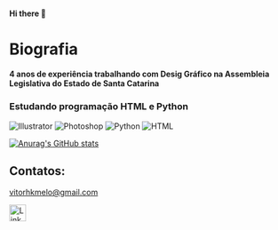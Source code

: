 #### Hi there 👋

# Biografia
#### 4 anos de experiência trabalhando com Desig Gráfico na Assembleia Legislativa do Estado de Santa Catarina

### Estudando programação HTML e Python

![Illustrator](https://img.shields.io/badge/Adobe%20Illustrator-FF9A00?style=for-the-badge&logo=adobe%20illustrator&logoColor=white)
![Photoshop](https://img.shields.io/badge/Adobe%20Photoshop-31A8FF?style=for-the-badge&logo=Adobe%20Photoshop&logoColor=black)
![Python](https://img.shields.io/badge/Python-FFD43B?style=for-the-badge&logo=python&logoColor=blue) 
![HTML](https://img.shields.io/badge/HTML5-E34F26?style=for-the-badge&logo=html5&logoColor=white)

[![Anurag's GitHub stats](https://github-readme-stats.vercel.app/api?username=vitorhkm)](https://github.com/anuraghazra/github-readme-stats)

 ## Contatos:
 vitorhkmelo@gmail.com

[<img src= 'https://img.shields.io/badge/LinkedIn-0077B5?style=for-the-badge&logo=linkedin&logoColor=white' alt='Linkedin' Height='30'>](https://www.linkedin.com/in/vitor-hugo-kuhnen-de-melo-65ab37215/)

